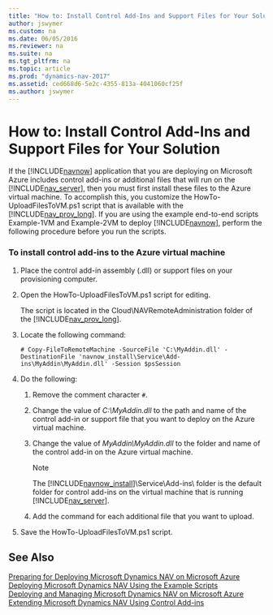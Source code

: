 ```yaml
---
title: "How to: Install Control Add-Ins and Support Files for Your Solution"
author: jswymer
ms.custom: na
ms.date: 06/05/2016
ms.reviewer: na
ms.suite: na
ms.tgt_pltfrm: na
ms.topic: article
ms.prod: "dynamics-nav-2017"
ms.assetid: ced668d6-5e2c-4355-813a-4041060cf25f
ms.author: jswymer
---
```

# How to: Install Control Add-Ins and Support Files for Your Solution
If the [!INCLUDE[navnow](includes/navnow_md.md)] application that you are deploying on Microsoft Azure includes control add-ins or additional files that will run on the [!INCLUDE[nav_server](includes/nav_server_md.md)], then you must first install these files to the Azure virtual machine. To accomplish this, you customize the HowTo-UploadFilesToVM.ps1 script that is available with the [!INCLUDE[nav_prov_long](includes/nav_prov_long_md.md)]. If you are using the example end-to-end scripts Example-1VM and Example-2VM to deploy [!INCLUDE[navnow](includes/navnow_md.md)], perform the following procedure before you run the scripts.  

### To install control add-ins to the Azure virtual machine  

1.  Place the control add-in assembly \(.dll\) or support files on your provisioning computer.  

2.  Open the HowTo-UploadFilesToVM.ps1 script for editing.  

     The script is located in the Cloud\\NAVRemoteAdministration folder of the [!INCLUDE[nav_prov_long](includes/nav_prov_long_md.md)].  

3.  Locate the following command:  

    ```  
    # Copy-FileToRemoteMachine -SourceFile 'C:\MyAddin.dll' -DestinationFile 'navnow_install\Service\Add-ins\MyAddin\MyAddin.dll' -Session $psSession  
    ```  

4.  Do the following:  

    1.  Remove the comment character `#`.  

    2.  Change the value of *C:\\MyAddin.dll* to the path and name of the control add-in or support file that you want to deploy on the Azure virtual machine.  

    3.  Change the value of *MyAddin\\MyAddin.dll* to the folder and name of the control add-in on the Azure virtual machine.  

        > [!NOTE]  
        >  The [!INCLUDE[navnow_install](includes/navnow_install_md.md)]\\Service\\Add-ins\\ folder is the default folder for control add-ins on the virtual machine that is running [!INCLUDE[nav_server](includes/nav_server_md.md)].  

    4.  Add the command for each additional file that you want to upload.  

5.  Save the HowTo-UploadFilesToVM.ps1 script.  

## See Also  
 [Preparing for Deploying Microsoft Dynamics NAV on Microsoft Azure](Preparing-for-Deploying-Microsoft-Dynamics-NAV-on-Microsoft-Azure.md)   
 [Deploying Microsoft Dynamics NAV Using the Example Scripts](Deploying-Microsoft-Dynamics-NAV-Using-the-Example-Scripts.md)   
 [Deploying and Managing Microsoft Dynamics NAV on Microsoft Azure](Deploying-and-Managing-Microsoft-Dynamics-NAV-on-Microsoft-Azure.md)   
 [Extending Microsoft Dynamics NAV Using Control Add-ins](Extending-Microsoft-Dynamics-NAV-Using-Control-Add-ins.md)
